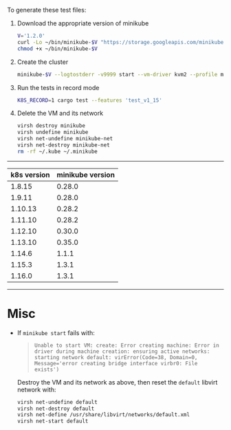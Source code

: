 To generate these test files:

1. Download the appropriate version of minikube

	```bash
	V='1.2.0'
	curl -Lo ~/bin/minikube-$V "https://storage.googleapis.com/minikube/releases/v$V/minikube-linux-amd64"
	chmod +x ~/bin/minikube-$V
	```

1. Create the cluster

	```bash
	minikube-$V --logtostderr -v9999 start --vm-driver kvm2 --profile minikube --bootstrapper kubeadm --kubernetes-version v1.15.1
	```

1. Run the tests in record mode

	```bash
	K8S_RECORD=1 cargo test --features 'test_v1_15'
	```

1. Delete the VM and its network

	```bash
	virsh destroy minikube
	virsh undefine minikube
	virsh net-undefine minikube-net
	virsh net-destroy minikube-net
	rm -rf ~/.kube ~/.minikube
	```

---

<table>
	<thead>
		<tr><th>k8s version</th><th>minikube version</th></tr>
	</thead>
	<tbody>
		<tr><td>1.8.15</td><td>0.28.0</td></tr>
		<tr><td>1.9.11</td><td>0.28.0</td></tr>
		<tr><td>1.10.13</td><td>0.28.2</td></tr>
		<tr><td>1.11.10</td><td>0.28.2</td></tr>
		<tr><td>1.12.10</td><td>0.30.0</td></tr>
		<tr><td>1.13.10</td><td>0.35.0</td></tr>
		<tr><td>1.14.6</td><td>1.1.1</td></tr>
		<tr><td>1.15.3</td><td>1.3.1</td></tr>
		<tr><td>1.16.0</td><td>1.3.1</td></tr>
	</tbody>
</table>

---

# Misc

- If `minikube start` fails with:

	>`Unable to start VM: create: Error creating machine: Error in driver during machine creation: ensuring active networks: starting network default: virError(Code=38, Domain=0, Message='error creating bridge interface virbr0: File exists')`

	Destroy the VM and its network as above, then reset the `default` libvirt network with:

	```bash
	virsh net-undefine default
	virsh net-destroy default
	virsh net-define /usr/share/libvirt/networks/default.xml
	virsh net-start default
	```
